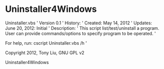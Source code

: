 Uninstaller4Windows
===================

Uninstaller.vbs 
' Version 0.1 '
History: ' 
Created: May 14, 2012 ' Updates: 
June 20, 2012: Initial ' 
Description: ' This script list/test/uninstall a program. User can provide commands/options to specify program to be operated. '

For help, run: cscript Uninstaller.vbs /h ' 

Copyright 2012, Tony Liu, GNU GPL v2

Uninstaller4Windows